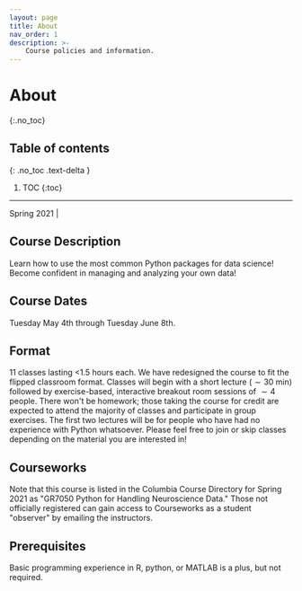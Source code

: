 ```yaml
---
layout: page
title: About
nav_order: 1
description: >-
    Course policies and information.
---
```


# About
{:.no_toc}

## Table of contents
{: .no_toc .text-delta }

1. TOC
{:toc}

---


Spring 2021 |

## Course Description

Learn  how  to  use  the  most  common  Python  packages  for  data  science!   Become confident in managing and analyzing your own data!

## Course Dates
Tuesday May 4th through Tuesday June 8th.

## Format
11 classes lasting $<$1.5 hours each. We have redesigned the course to fit the flipped classroom format. Classes will begin with a short lecture ($\sim 30$ min) followed by exercise-based, interactive breakout room sessions of $\sim 4$ people. There won't be homework; those taking the course for credit are expected to attend the majority of classes and participate in group exercises. The first two lectures will be for people who have had no experience with Python whatsoever. Please feel free to join or skip classes depending on the material you are interested in!

## Courseworks
Note that this course is listed in the Columbia Course Directory for Spring 2021 as "GR7050 Python for Handling Neuroscience Data." Those not officially registered can gain access to Courseworks as a student "observer" by emailing the instructors.

## Prerequisites
Basic programming experience in R, python, or MATLAB is a plus, but not required.
